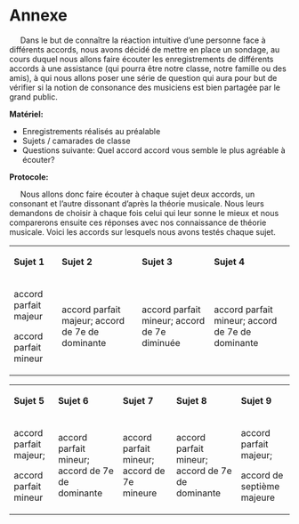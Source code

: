 # Annexe

<p>&nbsp;&nbsp;&nbsp;&nbsp;
	Dans le but de connaître la réaction intuitive d’une personne face à différents accords, nous avons décidé de mettre en place un sondage, au cours duquel nous allons faire écouter les enregistrements de différents accords à une assistance (qui pourra être notre classe, notre famille ou des amis), à qui nous allons poser une série de question qui aura pour but de vérifier si la notion de consonance des musiciens est bien partagée par le grand public.
</p>


<p>
	<strong>
		Matériel:
	</strong>
</p>

<ul>
	<li>
		Enregistrements réalisés au préalable
	</li>
	<li>
		Sujets / camarades de classe
	</li>
	<li>
		Questions suivante: Quel accord accord vous semble le plus agréable à écouter?
	</li>
</ul>

<p>
	<strong>
		Protocole:
	</strong>
</p>
<p>&nbsp;&nbsp;&nbsp;&nbsp;
	Nous allons donc faire écouter à chaque sujet deux accords, un consonant et l’autre dissonant d’après la théorie musicale. Nous leurs demandons de choisir à chaque fois celui qui leur sonne le mieux et nous comparerons ensuite ces réponses avec nos connaissance de théorie musicale. Voici les accords sur lesquels nous avons testés chaque sujet.
</p>

<table>
	<tbody>
		<tr>
			<td>
				<p><strong>
					Sujet 1
				</p></strong>
			</td>
			<td>
				<p><strong>
					Sujet 2
				</p></strong>
			</td>
			<td>
				<p><strong>
					Sujet 3
				</p></strong>
			</td>
			<td>
				<p><strong>
					Sujet 4
				</p></strong>
			</td>
		</tr>
		<tr>
			<td>
				<p>
					accord parfait majeur
				</p>
				<p>
					accord parfait mineur
				</p>
			</td>
			<td>
				<p>
					accord parfait majeur; accord de 7e de dominante
				</p>
			</td>
			<td>
				<p>
					accord parfait mineur; accord de 7e diminuée
				</p>
			</td>
			<td>
				<p>
					accord parfait mineur; accord de 7e de dominante
				</p>
			</td>
		</tr>
	</tbody>
</table>

<table>
	<tbody>
		<tr>
			<td>
				<p><strong>
					Sujet 5
				</p></strong>
			</td>
			<td>
				<p><strong>
					Sujet 6
				</p></strong>
			</td>
			<td>
				<p><strong>
					Sujet 7
				</p></strong>
			</td>
			<td>
				<p><strong>
					Sujet 8
				</p></strong>
			</td>
			<td>
				<p><strong>
					Sujet 9
				</p></strong>
			</td>
		</tr>
		<tr>
			<td>
				<p>
					accord parfait majeur;
				</p>
				<p>
					accord parfait mineur
				</p>
			</td>
			<td>
				<p>
					accord parfait mineur; accord de 7e de dominante
				</p>
			</td>
			<td>
				<p>
					accord parfait mineur; accord de 7e mineure
				</p>
			</td>
			<td>
				<p>
					accord parfait mineur; accord de 7e de dominante
				</p>
			</td>
			<td>
				<p>
					accord parfait majeur;
				</p>
				<p>
					accord de septième majeure
				</p>
			</td>
		</tr>
	</tbody>
</table>

